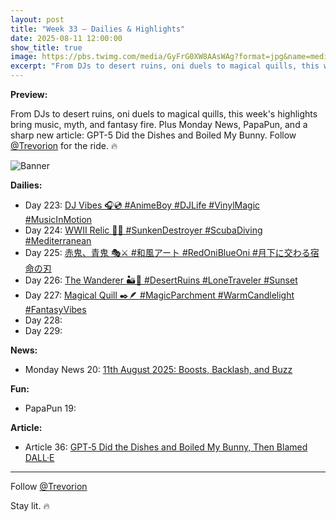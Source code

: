 ```yaml
---
layout: post
title: "Week 33 – Dailies & Highlights"
date: 2025-08-11 12:00:00
show_title: true
image: https://pbs.twimg.com/media/GyFrG0XW8AAsWAg?format=jpg&name=medium
excerpt: "From DJs to desert ruins, oni duels to magical quills, this week's highlights bring music, myth, and fantasy fire. Plus Monday News, PapaPun, and a sharp new article: GPT-5 Did the Dishes and Boiled My Bunny. Follow @Trevorion."
---
```


**Preview:**  
  
From DJs to desert ruins, oni duels to magical quills, this week's highlights bring music, myth, and fantasy fire. Plus Monday News, PapaPun, and a sharp new article: GPT-5 Did the Dishes and Boiled My Bunny. Follow [@Trevorion](https://x.com/Trevorion) for the ride. 🔥

![Banner](https://pbs.twimg.com/media/GyFrG0XW8AAsWAg?format=jpg&name=medium)

**Dailies:**  
- Day 223: [DJ Vibes 🎧💿 #AnimeBoy #DJLife #VinylMagic #MusicInMotion]()
- Day 224: [WWII Relic 🤿⚓ #SunkenDestroyer #ScubaDiving #Mediterranean]()
- Day 225: [赤鬼、青鬼 🎭⚔️ #和風アート #RedOniBlueOni #月下に交わる宿命の刃]()
- Day 226: [The Wanderer 🏜🏺️ #DesertRuins #LoneTraveler #Sunset]()
- Day 227: [Magical Quill ✒️🪶 #MagicParchment #WarmCandlelight #FantasyVibes]()
- Day 228: []()
- Day 229: []()

**News:**  
- Monday News 20: [11th August 2025:  Boosts, Backlash, and Buzz](https://x.com/Trevorion/status/1954961501858537939)

**Fun:**  
- PapaPun 19: []()

**Article:**  
- Article 36: [GPT‑5 Did the Dishes and Boiled My Bunny, Then Blamed DALL·E](https://x.com/Trevorion/status/1955807292042952932)

---
Follow [@Trevorion](https://x.com/Trevorion)

Stay lit. 🔥

